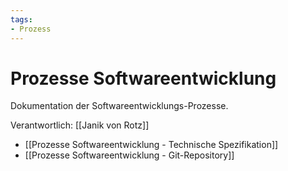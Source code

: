 ```yaml
---
tags:
- Prozess
---
```

# Prozesse Softwareentwicklung

Dokumentation der Softwareentwicklungs-Prozesse.

Verantwortlich: [[Janik von Rotz]]

* [[Prozesse Softwareentwicklung - Technische Spezifikation]]
* [[Prozesse Softwareentwicklung - Git-Repository]]